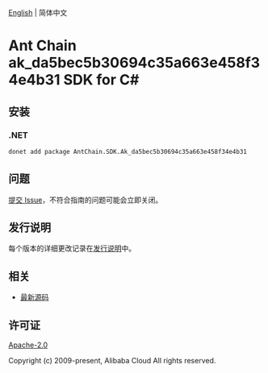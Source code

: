 [English](README.md) | 简体中文

# Ant Chain ak_da5bec5b30694c35a663e458f34e4b31 SDK for C#

## 安装

### .NET

```bash
donet add package AntChain.SDK.Ak_da5bec5b30694c35a663e458f34e4b31
```

## 问题

[提交 Issue](https://github.com/alipay/antchain-openapi-prod-sdk/issues/new)，不符合指南的问题可能会立即关闭。

## 发行说明

每个版本的详细更改记录在[发行说明](./ChangeLog.txt)中。

## 相关

* [最新源码](https://github.com/antchain-openapi-prod-sdk)

## 许可证

[Apache-2.0](http://www.apache.org/licenses/LICENSE-2.0)

Copyright (c) 2009-present, Alibaba Cloud All rights reserved.
